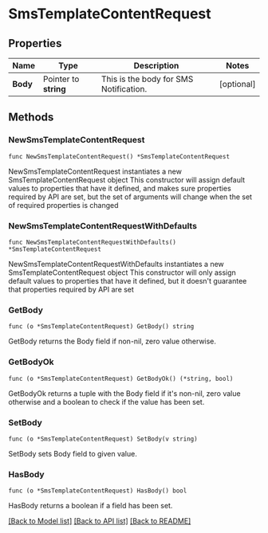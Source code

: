 # SmsTemplateContentRequest

## Properties

Name | Type | Description | Notes
------------ | ------------- | ------------- | -------------
**Body** | Pointer to **string** | This is the body for SMS Notification. | [optional] 

## Methods

### NewSmsTemplateContentRequest

`func NewSmsTemplateContentRequest() *SmsTemplateContentRequest`

NewSmsTemplateContentRequest instantiates a new SmsTemplateContentRequest object
This constructor will assign default values to properties that have it defined,
and makes sure properties required by API are set, but the set of arguments
will change when the set of required properties is changed

### NewSmsTemplateContentRequestWithDefaults

`func NewSmsTemplateContentRequestWithDefaults() *SmsTemplateContentRequest`

NewSmsTemplateContentRequestWithDefaults instantiates a new SmsTemplateContentRequest object
This constructor will only assign default values to properties that have it defined,
but it doesn't guarantee that properties required by API are set

### GetBody

`func (o *SmsTemplateContentRequest) GetBody() string`

GetBody returns the Body field if non-nil, zero value otherwise.

### GetBodyOk

`func (o *SmsTemplateContentRequest) GetBodyOk() (*string, bool)`

GetBodyOk returns a tuple with the Body field if it's non-nil, zero value otherwise
and a boolean to check if the value has been set.

### SetBody

`func (o *SmsTemplateContentRequest) SetBody(v string)`

SetBody sets Body field to given value.

### HasBody

`func (o *SmsTemplateContentRequest) HasBody() bool`

HasBody returns a boolean if a field has been set.


[[Back to Model list]](../README.md#documentation-for-models) [[Back to API list]](../README.md#documentation-for-api-endpoints) [[Back to README]](../README.md)


